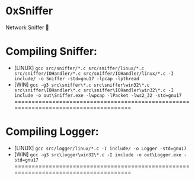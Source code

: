 # 0xSniffer
Network Sniffer 👃

Compiling Sniffer:
=====================================================================================
* [LINUX] `gcc src/sniffer/*.c src/sniffer/linux/*.c src/sniffer/IOHandler/*.c src/sniffer/IOHandler/linux/*.c -I include/ -o Sniffer -std=gnu17 -lpcap -lpthread`
* [WIN]   `gcc -g3 src\sniffer\*.c src\sniffer\win32\*.c src\sniffer\IOHandler\*.c src\sniffer\IOHandler\win32\*.c -I include -o out\Sniffer.exe -lwpcap -lPacket -lws2_32 -std=gnu17`
=====================================================================================

Compiling Logger:
=====================================================================================
* [LINUX] `gcc src/logger/linux/*.c -I include/ -o Logger -std=gnu17`
* [WIN]   `gcc -g3 src\logger\win32\*.c -I include -o out\Logger.exe -std=gnu17`
=====================================================================================
